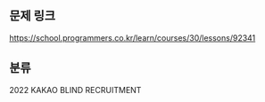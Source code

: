 ## 문제 링크
https://school.programmers.co.kr/learn/courses/30/lessons/92341

## 분류
2022 KAKAO BLIND RECRUITMENT

